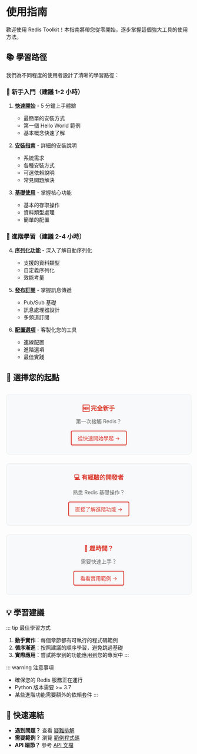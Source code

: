 # 使用指南

歡迎使用 Redis Toolkit！本指南將帶您從零開始，逐步掌握這個強大工具的使用方法。

## 📚 學習路徑

我們為不同程度的使用者設計了清晰的學習路徑：

### 🎯 新手入門（建議 1-2 小時）

1. **[快速開始](./getting-started.md)** - 5 分鐘上手體驗
   - 最簡單的安裝方式
   - 第一個 Hello World 範例
   - 基本概念快速了解

2. **[安裝指南](./installation.md)** - 詳細的安裝說明
   - 系統需求
   - 各種安裝方式
   - 可選依賴說明
   - 常見問題解決

3. **[基礎使用](./basic-usage.md)** - 掌握核心功能
   - 基本的存取操作
   - 資料類型處理
   - 簡單的配置

### 🚀 進階學習（建議 2-4 小時）

4. **[序列化功能](./serialization.md)** - 深入了解自動序列化
   - 支援的資料類型
   - 自定義序列化
   - 效能考量

5. **[發布訂閱](./pubsub.md)** - 掌握訊息傳遞
   - Pub/Sub 基礎
   - 訊息處理器設計
   - 多頻道訂閱

6. **[配置選項](./configuration.md)** - 客製化您的工具
   - 連線配置
   - 進階選項
   - 最佳實踐

## 🎯 選擇您的起點

<div class="learning-paths">
  <div class="path-card">
    <h3>🆕 完全新手</h3>
    <p>第一次接觸 Redis？</p>
    <a href="./getting-started.html" class="path-link">從快速開始學起 →</a>
  </div>
  
  <div class="path-card">
    <h3>💻 有經驗的開發者</h3>
    <p>熟悉 Redis 基礎操作？</p>
    <a href="./serialization.html" class="path-link">直接了解進階功能 →</a>
  </div>
  
  <div class="path-card">
    <h3>🏃 趕時間？</h3>
    <p>需要快速上手？</p>
    <a href="./basic-usage.html" class="path-link">看看實用範例 →</a>
  </div>
</div>

## 💡 學習建議

::: tip 最佳學習方式
1. **動手實作**：每個章節都有可執行的程式碼範例
2. **循序漸進**：按照建議的順序學習，避免跳過基礎
3. **實際應用**：嘗試將學到的功能應用到您的專案中
:::

::: warning 注意事項
- 確保您的 Redis 服務正在運行
- Python 版本需要 >= 3.7
- 某些進階功能需要額外的依賴套件
:::

## 🔗 快速連結

- **遇到問題？** 查看 [疑難排解](/reference/troubleshooting.html)
- **需要範例？** 瀏覽 [範例程式碼](/examples/)
- **API 細節？** 參考 [API 文檔](/api/)

<style>
.learning-paths {
  display: grid;
  grid-template-columns: repeat(auto-fit, minmax(250px, 1fr));
  gap: 1.5rem;
  margin: 2rem 0;
}

.path-card {
  background: #f8f9fa;
  border: 1px solid #e9ecef;
  border-radius: 8px;
  padding: 1.5rem;
  text-align: center;
  transition: transform 0.2s, box-shadow 0.2s;
}

.path-card:hover {
  transform: translateY(-2px);
  box-shadow: 0 4px 12px rgba(0,0,0,0.1);
}

.path-card h3 {
  color: #dc382d;
  margin-top: 0;
  margin-bottom: 0.5rem;
}

.path-card p {
  color: #666;
  margin-bottom: 1rem;
}

.path-link {
  display: inline-block;
  color: #dc382d;
  text-decoration: none;
  font-weight: 500;
  padding: 0.5rem 1rem;
  border: 2px solid #dc382d;
  border-radius: 4px;
  transition: all 0.2s;
}

.path-link:hover {
  background: #dc382d;
  color: white;
}
</style>